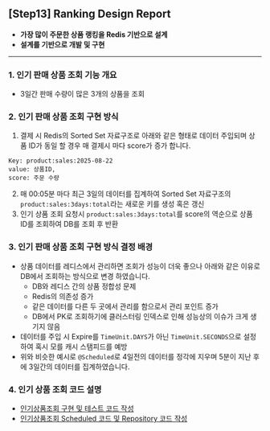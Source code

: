 ## [Step13] Ranking Design Report
- **가장 많이 주문한 상품 랭킹을 Redis 기반으로 설계**  
- **설계를 기반으로 개발 및 구현**

---

### 1. 인기 판매 상품 조회 기능 개요
- 3일간 판매 수량이 많은 3개의 상품을 조회

### 2. 인기 판매 상품 조회 구현 방식
1. 결제 시 Redis의 Sorted Set 자료구조로 아래와 같은 형태로 데이터 주입되며 상품 ID가 동일 할 경우 매 결제시 마다 score가 증가 합니다.
```
Key: product:sales:2025-08-22 
value: 상품ID,
score: 주문 수량
```
2. 매 00:05분 마다 최근 3일의 데이터를 집계하여 Sorted Set 자료구조의 `product:sales:3days:total`라는 새로운 키를 생성 혹은 갱신
3. 인기 상품 조회 요청시 `product:sales:3days:total`를 score의 역순으로 상품 ID를 조회하여 DB를 조회 후 반환

### 3. 인기 판매 상품 조회 구현 방식 결정 배경
- 상품 데이터를 레디스에서 관리하면 조회가 성능이 더욱 좋으나 아래와 같은 이유로 DB에서 조회하는 방식으로 변경 하였습니다.
  - DB와 레디스 간의 상품 정합성 문제
  - Redis의 의존성 증가
  - 같은 데이터를 다른 두 곳에서 관리를 함으로서 관리 포인트 증가
  - DB에서 PK로 조회하기에 클러스터링 인덱스로 인해 성능상의 이슈가 크게 생기지 않음
- 데이터를 주입 시 Expire를 `TimeUnit.DAYS`가 아닌 `TimeUnit.SECONDS`으로 설정하여 혹시 모를 캐시 스탬피드를 예방
- 위와 비슷한 예시로 `@Scheduled`로 4일전의 데이터를 정각에 지우며 5분이 지난 후에 3일간의 데이터를 집계하였습니다.
   

### 4. 인기 상품 조회 코드 설명
- [인기상품조회 구현 및 테스트 코드 작성](425cf6f)
- [인기상품조회 Scheduled 코드 및 Repository 코드 작성](7079b9b)
